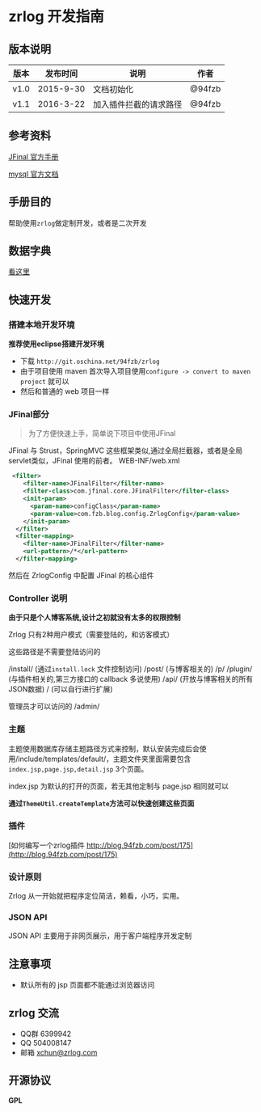 # zrlog 开发指南

## 版本说明

|版本|发布时间|说明|作者|
|---|---|---|---|
|v1.0|2015-9-30|文档初始化|@94fzb|
|v1.1|2016-3-22|加入插件拦截的请求路径|@94fzb|

## 参考资料

[JFinal 官方手册](http://jfinal.com)

[mysql 官方文档](http://doc.mysql.com)

## 手册目的

帮助使用`zrlog`做定制开发，或者是二次开发

## 数据字典
[看这里](http://doc.zrlog.com/database/index.html)

## 快速开发

### 搭建本地开发环境

**推荐使用eclipse搭建开发环境**

* 下载 `http://git.oschina.net/94fzb/zrlog`
* 由于项目使用 maven 首次导入项目使用`configure -> convert to maven project` 就可以
* 然后和普通的 web 项目一样

### JFinal部分

> 为了方便快速上手，简单说下项目中使用JFinal

JFinal 与 Strust，SpringMVC 这些框架类似,通过全局拦截器，或者是全局servlet类似，JFinal 使用的前者。
WEB-INF/web.xml

```xml
 <filter>
    <filter-name>JFinalFilter</filter-name>
    <filter-class>com.jfinal.core.JFinalFilter</filter-class>
    <init-param>
      <param-name>configClass</param-name>
      <param-value>com.fzb.blog.config.ZrlogConfig</param-value>
    </init-param>
  </filter>
  <filter-mapping>
    <filter-name>JFinalFilter</filter-name>
    <url-pattern>/*</url-pattern>
  </filter-mapping>
```

然后在 ZrlogConfig 中配置 JFinal 的核心组件


### Controller 说明
**由于只是个人博客系统,设计之初就没有太多的权限控制**

Zrlog 只有2种用户模式（需要登陆的，和访客模式）

这些路径是不需要登陆访问的

/install/ (通过`install.lock` 文件控制访问)
/post/ (与博客相关的)
/p/ /plugin/ (与插件相关的,第三方接口的 callback 多说使用)
/api/ (开放与博客相关的所有JSON数据)
/ (可以自行进行扩展)

管理员才可以访问的
/admin/

### 主题

主题使用数据库存储主题路径方式来控制，默认安装完成后会使用/include/templates/default/，主题文件夹里面需要包含 `index.jsp,page.jsp,detail.jsp` 3个页面。

index.jsp 为默认的打开的页面，若无其他定制与 page.jsp 相同就可以

**通过`ThemeUtil.createTemplate`方法可以快速创建这些页面**

### 插件
[如何编写一个zrlog插件 http://blog.94fzb.com/post/175](http://blog.94fzb.com/post/175)

### 设计原则

Zrlog 从一开始就把程序定位简洁，赖看，小巧，实用。

### JSON API

JSON API 主要用于非网页展示，用于客户端程序开发定制

## 注意事项

* 默认所有的 jsp 页面都不能通过浏览器访问

## zrlog 交流

* QQ群 6399942
* QQ 504008147
* 邮箱 xchun@zrlog.com


## 开源协议

**GPL**